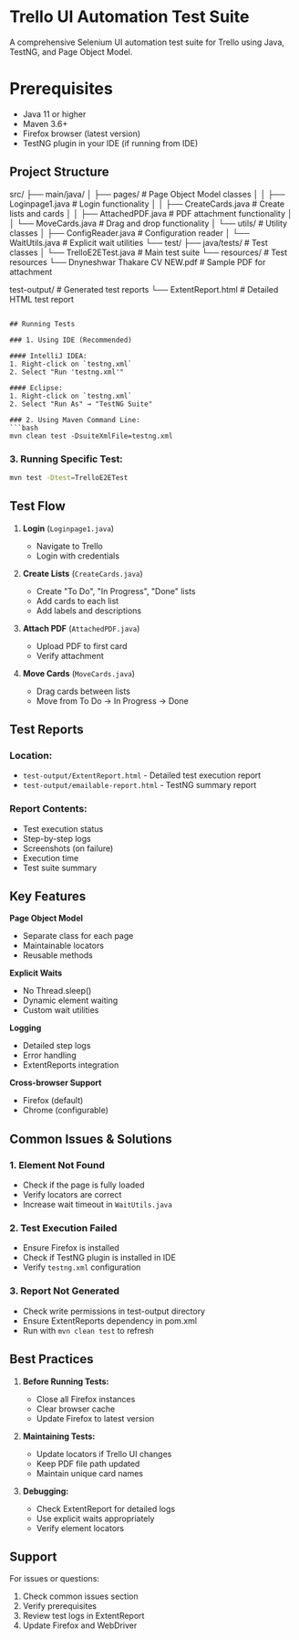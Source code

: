 # Trello UI Automation Test Suite
A comprehensive Selenium UI automation test suite for Trello using Java, TestNG, and Page Object Model.
# Prerequisites
- Java 11 or higher
- Maven 3.6+
- Firefox browser (latest version)
- TestNG plugin in your IDE (if running from IDE)

## Project Structure
src/
├── main/java/
│   ├── pages/                    # Page Object Model classes
│   │   ├── Loginpage1.java      # Login functionality
│   │   ├── CreateCards.java     # Create lists and cards
│   │   ├── AttachedPDF.java     # PDF attachment functionality
│   │   └── MoveCards.java       # Drag and drop functionality
│   └── utils/                    # Utility classes
│       ├── ConfigReader.java     # Configuration reader
│       └── WaitUtils.java       # Explicit wait utilities
└── test/
    ├── java/tests/              # Test classes
    │   └── TrelloE2ETest.java   # Main test suite
    └── resources/               # Test resources
        └── Dnyneshwar Thakare CV NEW.pdf  # Sample PDF for attachment

test-output/                     # Generated test reports
└── ExtentReport.html           # Detailed HTML test report
```

## Running Tests

### 1. Using IDE (Recommended)

#### IntelliJ IDEA:
1. Right-click on `testng.xml`
2. Select "Run 'testng.xml'"

#### Eclipse:
1. Right-click on `testng.xml`
2. Select "Run As" → "TestNG Suite"

### 2. Using Maven Command Line:
```bash
mvn clean test -DsuiteXmlFile=testng.xml
```

### 3. Running Specific Test:
```bash
mvn test -Dtest=TrelloE2ETest
```

## Test Flow

1. **Login** (`Loginpage1.java`)
   - Navigate to Trello
   - Login with credentials

2. **Create Lists** (`CreateCards.java`)
   - Create "To Do", "In Progress", "Done" lists
   - Add cards to each list
   - Add labels and descriptions

3. **Attach PDF** (`AttachedPDF.java`)
   - Upload PDF to first card
   - Verify attachment

4. **Move Cards** (`MoveCards.java`)
   - Drag cards between lists
   - Move from To Do → In Progress → Done

## Test Reports

### Location:
- `test-output/ExtentReport.html` - Detailed test execution report
- `test-output/emailable-report.html` - TestNG summary report

### Report Contents:
- Test execution status
- Step-by-step logs
- Screenshots (on failure)
- Execution time
- Test suite summary

## Key Features

**Page Object Model**
- Separate class for each page
- Maintainable locators
- Reusable methods

 **Explicit Waits**
- No Thread.sleep()
- Dynamic element waiting
- Custom wait utilities

**Logging**
- Detailed step logs
- Error handling
- ExtentReports integration

 **Cross-browser Support**
- Firefox (default)
- Chrome (configurable)

## Common Issues & Solutions

### 1. Element Not Found
- Check if the page is fully loaded
- Verify locators are correct
- Increase wait timeout in `WaitUtils.java`

### 2. Test Execution Failed
- Ensure Firefox is installed
- Check if TestNG plugin is installed in IDE
- Verify `testng.xml` configuration

### 3. Report Not Generated
- Check write permissions in test-output directory
- Ensure ExtentReports dependency in pom.xml
- Run with `mvn clean test` to refresh

## Best Practices

1. **Before Running Tests:**
   - Close all Firefox instances
   - Clear browser cache
   - Update Firefox to latest version

2. **Maintaining Tests:**
   - Update locators if Trello UI changes
   - Keep PDF file path updated
   - Maintain unique card names

3. **Debugging:**
   - Check ExtentReport for detailed logs
   - Use explicit waits appropriately
   - Verify element locators

## Support

For issues or questions:
1. Check common issues section
2. Verify prerequisites
3. Review test logs in ExtentReport
4. Update Firefox and WebDriver 